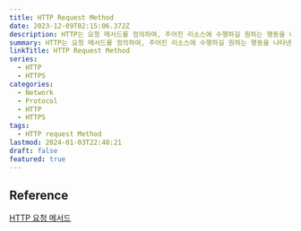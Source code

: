 ```yaml
---
title: HTTP Request Method
date: 2023-12-09T02:15:06.372Z
description: HTTP는 요청 메서드를 정의하여, 주어진 리소스에 수행하길 원하는 행동을 나타낸다.
summary: HTTP는 요청 메서드를 정의하여, 주어진 리소스에 수행하길 원하는 행동을 나타낸다.
linkTitle: HTTP Request Method
series:
  - HTTP
  - HTTPS
categories:
  - Network
  - Protocol
  - HTTP
  - HTTPS
tags:
  - HTTP request Method
lastmod: 2024-01-03T22:48:21
draft: false
featured: true
---
```


## Reference

[HTTP 요청 메서드](https://developer.mozilla.org/ko/docs/Web/HTTP/Methods)
